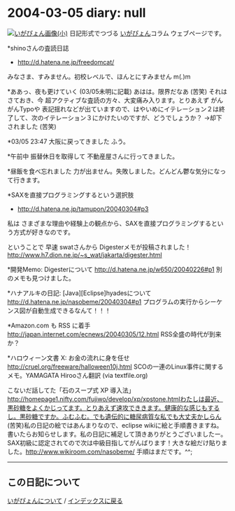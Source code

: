 2004-03-05 diary: null
=====================================================================================================
[![いがぴょん画像(小)](https://igapyon.github.io/diary/images/iga200306s.jpg "いがぴょん")](https://igapyon.github.io/diary/memo/memoigapyon.html) 日記形式でつづる [いがぴょん](https://igapyon.github.io/diary/memo/memoigapyon.html)コラム ウェブページです。

*shinoさんの査読日誌

* http://d.hatena.ne.jp/freedomcat/

みなさま、すみません。初校レベルで、ほんとにすみません m(_._)m

*ああっ、夜も更けていく (03/05未明に記載)
あはは。限界だなあ (苦笑)
それはさておき、今 超アクティブな査読の方々、大変痛み入ります。とりあえず がんがんTypoや 表記揺れなどが出ていますので、はやいめにイテレーション２は終了して、次のイテレーション３にかけたいのですが、どうでしょうか？
→却下されました (苦笑)

*03/05 23:47 大阪に戻ってきました
ふう。

*午前中 振替休日を取得して
不動産屋さんに行ってきました。

*昼飯を食べ忘れました
力が出ません。失敗しました。どんどん鬱な気分になって行きます。

*SAXを直接プログラミングするという選択肢

* http://d.hatena.ne.jp/tamupon/20040304#p3

私は さまざまな理由や経験上の観点から、SAXを直接プログラミングするという方式が好きなのです。

ということで 早速 swatさんから Digesterメモが投稿されました！
http://www.h7.dion.ne.jp/~s_wat/jakarta/digester.html

*開発Memo: Digesterについて
http://d.hatena.ne.jp/w650/20040226#p1
別のメモも見つけました。

*ハナアルキの日記: [Java][Eclipse]hyadesについて
http://d.hatena.ne.jp/nasobeme/20040304#p1
プログラムの実行からシーケンス図が自動生成できるなんて！！！

*Amazon.com も RSS に着手
http://japan.internet.com/ecnews/20040305/12.html
RSS全盛の時代が到来か？

*ハロウィーン文書 X: お金の流れに身を任せ
http://cruel.org/freeware/halloween10j.html
SCOの一連のLinux事件に関するメモ。YAMAGATA Hirooさん翻訳 (via textfile.org)


こないだ話してた「石のスープ式 XP 導入法」　http://homepage1.nifty.com/fujiwo/develop/xp/xpstone.htmlわたしは最近、黒砂糖をよくかじってます。とりあえず速攻でききます。健康的な感じもするし。黒砂糖ですか。ふむふむ。でも遺伝的に糖尿病質な私でも大丈夫かしらん (苦笑)私の日記の絵ではあんまりなので、eclipse wikiに絵と手順書きますね。書いたらお知らせします。私の日記に補足して頂きありがとうございましたー。SAX初級に認定されてので次は中級目指してがんばります！大きな絵だけ貼りました。http://www.wikiroom.com/nasobeme/ 手順はまだです。^^;


----------------------------------------------------------------------------------------------------

## この日記について
[いがぴょんについて](http://www.igapyon.jp/igapyon/diary/memo/memoigapyon.html) / [インデックスに戻る](https://igapyon.github.io/diary/idxall.html)

